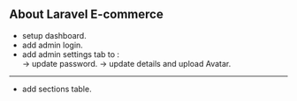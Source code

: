 
## About Laravel E-commerce

-   setup dashboard.
-   add admin login.
-   add admin settings tab to :  
    ->  update password. 
    ->  update details and upload Avatar. 

--------------------

-   add sections table.
